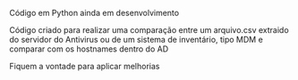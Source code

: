 Código em Python ainda em desenvolvimento

Código criado para realizar uma comparação entre um arquivo.csv extraido do servidor do Antivirus ou de um sistema de inventário, tipo MDM e comparar com os hostnames dentro do AD

Fiquem a vontade para aplicar melhorias